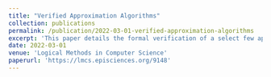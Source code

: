 ```yaml
---
title: "Verified Approximation Algorithms"
collection: publications
permalink: /publication/2022-03-01-verified-approximation-algorithms
excerpt: 'This paper details the formal verification of a select few approximation algorithms in the theorem prover Isabelle/HOL. My contribution was the verification of a 2-approximation algorithm for the Center Selection problem. For more details, see Section 6 in the paper.'
date: 2022-03-01
venue: 'Logical Methods in Computer Science'
paperurl: 'https://lmcs.episciences.org/9148'
---
```


